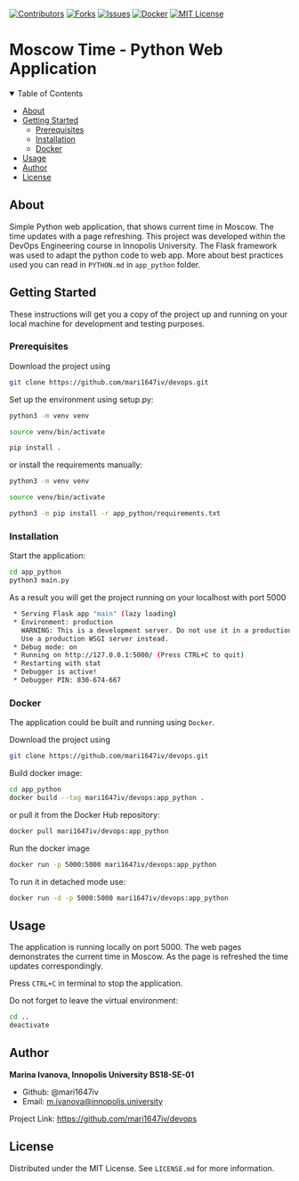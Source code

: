 [![Contributors][contributors-shield]][contributors-url]
[![Forks][forks-shield]][forks-url]
[![Issues][issues-shield]][issues-url]
[![Docker][docker-shield]][docker-url]
[![MIT License][license-shield]][license-url]

# Moscow Time - Python Web Application

<!-- TABLE OF CONTENTS -->
<details open="open">
  <summary>Table of Contents</summary>
  <ul>
    <li><a href="#about">About</a></li>
    <li>
      <a href="#getting_started">Getting Started</a>
      <ul>
        <li><a href="#prerequisites">Prerequisites</a></li>
        <li><a href="#installation">Installation</a></li>
        <li><a href="#docker">Docker</a></li>
      </ul>
    </li>
    <li><a href="#usage">Usage</a></li>
    <li><a href="#author">Author</a></li>
    <li><a href="#license">License</a></li>
  </ul>
</details>

## About <a name = "about"></a>

Simple Python web application, that shows current time in Moscow. The time updates with a page refreshing. This project was developed within the DevOps Engineering course in Innopolis University. The Flask framework was used to adapt the python code to web app. More about best practices used you can read in `PYTHON.md` in `app_python` folder.

## Getting Started <a name = "getting_started"></a>

These instructions will get you a copy of the project up and running on your local machine for development and testing purposes. <!--See [deployment](#deployment) for notes on how to deploy the project on a live system.-->

### Prerequisites <a name = "prerequisites"></a>

Download the project using

```bash
git clone https://github.com/mari1647iv/devops.git
```

Set up the environment using setup.py:

```bash
python3 -m venv venv

source venv/bin/activate

pip install .
```

or install the requirements manually:

```bash
python3 -m venv venv

source venv/bin/activate

python3 -m pip install -r app_python/requirements.txt
```

### Installation <a name = "installation"></a>

Start the application:

```bash
cd app_python
python3 main.py
```

As a result you will get the project running on your localhost with port 5000

```bash
 * Serving Flask app "main" (lazy loading)
 * Environment: production
   WARNING: This is a development server. Do not use it in a production deployment.
   Use a production WSGI server instead.
 * Debug mode: on
 * Running on http://127.0.0.1:5000/ (Press CTRL+C to quit)
 * Restarting with stat
 * Debugger is active!
 * Debugger PIN: 830-674-667
```

### Docker <a name = "docker"></a>

The application could be built and running using `Docker`.

Download the project using

```bash
git clone https://github.com/mari1647iv/devops.git
```

Build docker image:

```bash
cd app_python
docker build --tag mari1647iv/devops:app_python .
```

or pull it from the Docker Hub repository:

```bash
docker pull mari1647iv/devops:app_python
```

Run the docker image

```bash
docker run -p 5000:5000 mari1647iv/devops:app_python
```

To run it in detached mode use:

```bash
docker run -d -p 5000:5000 mari1647iv/devops:app_python
```

## Usage <a name = "usage"></a>

The application is running locally on port 5000. The web pages demonstrates the current time in Moscow. As the page is refreshed the time updates correspondingly.

Press `CTRL+C` in terminal to stop the application.

Do not forget to leave the virtual environment:

```bash
cd ..
deactivate
```

## Author <a name = "author"></a>

**Marina Ivanova, Innopolis University BS18-SE-01**

- Github: @mari1647iv
- Email: m.ivanova@innopolis.university

Project Link: https://github.com/mari1647iv/devops

## License <a name = "license"></a>

Distributed under the MIT License. See `LICENSE.md` for more information.

<!-- MARKDOWN LINKS & IMAGES -->
<!-- https://www.markdownguide.org/basic-syntax/#reference-style-links -->

[contributors-shield]: https://img.shields.io/github/contributors/mari1647iv/devops.svg?style=for-the-badge
[contributors-url]: https://github.com/mari1647iv/devops/graphs/contributors
[forks-shield]: https://img.shields.io/github/forks/mari1647iv/devops.svg?style=for-the-badge
[forks-url]: https://github.com/mari1647iv/devops/network/members
[issues-shield]: https://img.shields.io/github/issues/mari1647iv/devops.svg?style=for-the-badge
[issues-url]: https://github.com/mari1647iv/devops/issues
[docker-shield]: https://img.shields.io/docker/image-size/mari1647iv/devops?sort=date&style=for-the-badge
[docker-url]: https://hub.docker.com/r/mari1647iv/devops/
[license-shield]: https://img.shields.io/github/license/mari1647iv/devops.svg?style=for-the-badge
[license-url]: https://github.com/mari1647iv/devops/blob/main/LICENSE.md
